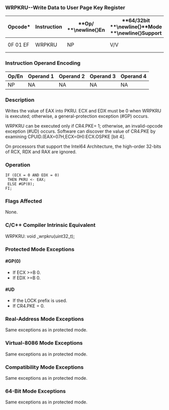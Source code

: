 ### WRPKRU--Write Data to User Page Key Register


|**Opcode***|**Instruction**|**Op/ **\newline{}**En**|**64/32bit **\newline{}**Mode **\newline{}**Support**|**CPUID **\newline{}**Feature **\newline{}**Flag**|**Description**|
|-----------|---------------|------------------------|-----------------------------------------------------|--------------------------------------------------|---------------|
|0F 01 EF|WRPKRU|NP|V/V|OSPKE|Writes EAX into PKRU.|
### Instruction Operand Encoding


|Op/En|Operand 1|Operand 2|Operand 3|Operand 4|
|-----|---------|---------|---------|---------|
|NP|NA|NA|NA|NA|
### Description


Writes the value of EAX into PKRU. ECX and EDX must be 0 when WRPKRU is executed; otherwise, a general-protection exception (#GP) occurs.

WRPKRU can be executed only if CR4.PKE= 1; otherwise, an invalid-opcode exception (#UD) occurs. Software can discover the value of CR4.PKE by examining CPUID.(EAX=07H,ECX=0H):ECX.OSPKE [bit 4].

On processors that support the Intel64 Architecture, the high-order 32-bits of RCX, RDX and RAX are ignored.


### Operation

```info-verb
IF (ECX = 0 AND EDX = 0) 
 THEN PKRU <- EAX;
 ELSE #GP(0); 
FI;
```
### Flags Affected


None.

### C/C++ Compiler Intrinsic Equivalent


WRPKRU: void _wrpkru(uint32_t);


### Protected Mode Exceptions

#### #GP(0)
* If ECX >=B 0.
* If EDX >=B 0.

#### #UD
* If the LOCK prefix is used.
* If CR4.PKE = 0.

### Real-Address Mode Exceptions



Same exceptions as in protected mode.


### Virtual-8086 Mode Exceptions



Same exceptions as in protected mode.


### Compatibility Mode Exceptions



Same exceptions as in protected mode.


### 64-Bit Mode Exceptions



Same exceptions as in protected mode.

